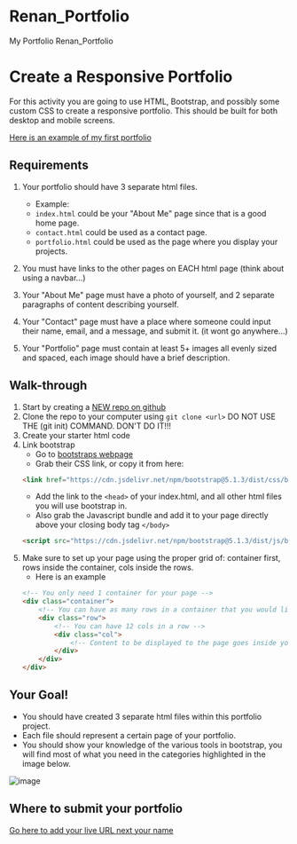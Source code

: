# Renan_Portfolio
My Portfolio
Renan_Portfolio

# Create a Responsive Portfolio

For this activity you are going to use HTML, Bootstrap, and possibly some custom CSS to create a responsive portfolio. This should be built for both desktop and mobile screens.

[Here is an example of my first portfolio](https://reanderson89.github.io/responsive-portfolio/)

## Requirements
1. Your portfolio should have 3 separate html files. 
    - Example: 
    - `index.html` could be your "About Me" page since that is a good home page. 
    - `contact.html` could be used as a contact page.
    - `portfolio.html` could be used as the page where you display your projects.

2. You must have links to the other pages on EACH html page (think about using a navbar...)
3. Your "About Me" page must have a photo of yourself, and 2 separate paragraphs of content describing yourself.
4. Your "Contact" page must have a place where someone could input their name, email, and a message, and submit it. (it wont go anywhere...)
5. Your "Portfolio" page must contain at least 5+ images all evenly sized and spaced, each image should have a brief description.


## Walk-through

1. Start by creating a [NEW repo on github](https://www.github.com/new)
2. Clone the repo to your computer using `git clone <url>` DO NOT USE THE (git init) COMMAND. DON'T DO IT!!!
3. Create your starter html code
4. Link bootstrap
    - Go to [bootstraps webpage](https://getbootstrap.com/docs/5.1/getting-started/introduction/)
    - Grab their CSS link, or copy it from here:  
    ```html
    <link href="https://cdn.jsdelivr.net/npm/bootstrap@5.1.3/dist/css/bootstrap.min.css" rel="stylesheet" integrity="sha384-1BmE4kWBq78iYhFldvKuhfTAU6auU8tT94WrHftjDbrCEXSU1oBoqyl2QvZ6jIW3" crossorigin="anonymous">
    ```
    - Add the link to the `<head>` of your index.html, and all other html files you will use bootstrap in.
    - Also grab the Javascript bundle and add it to your page directly above your closing body tag `</body>`
    ```html
    <script src="https://cdn.jsdelivr.net/npm/bootstrap@5.1.3/dist/js/bootstrap.bundle.min.js" integrity="sha384-ka7Sk0Gln4gmtz2MlQnikT1wXgYsOg+OMhuP+IlRH9sENBO0LRn5q+8nbTov4+1p" crossorigin="anonymous"></script>
    ```
5. Make sure to set up your page using the proper grid of: container first, rows inside the container, cols inside the rows.
    - Here is an example 
    ```html
    <!-- You only need 1 container for your page -->
    <div class="container">
        <!-- You can have as many rows in a container that you would like -->
        <div class="row">
            <!-- You can have 12 cols in a row -->
            <div class="col">
                <!-- Content to be displayed to the page goes inside your 'col' divs -->
            </div>
        </div>
    </div>
    ```

## Your Goal!
- You should have created 3 separate html files within this portfolio project. 
- Each file should represent a certain page of your portfolio.
- You should show your knowledge of the various tools in bootstrap, you will find most of what you need in the categories highlighted in the image below.

![image](https://user-images.githubusercontent.com/92484712/140428036-8ff7bcff-f827-430b-94e2-f013399c14f1.png)

## Where to submit your portfolio
[Go here to add your live URL next your name](https://docs.google.com/spreadsheets/d/1HCR4qc6XRoLH4LPd-vCFdZdcMZENNamadV_BgyD3jB8/edit?usp=sharing)
